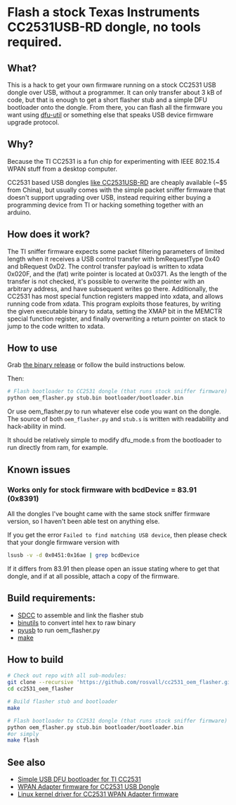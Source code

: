 # Flash a stock Texas Instruments CC2531USB-RD dongle, no tools required.

## What?
This is a hack to get your own firmware running on a stock CC2531 USB dongle over USB, without a programmer.
It can only transfer about 3 kB of code, but that is enough to get a short flasher stub and a simple DFU bootloader onto the dongle. From there, you can flash all the firmware you want using [dfu-util](https://sourceforge.net/projects/dfu-util/) or something else that speaks USB device firmware upgrade protocol.

## Why?
Because the TI CC2531 is a fun chip for experimenting with IEEE 802.15.4 WPAN stuff from a desktop computer.

CC2531 based USB dongles [like CC2531USB-RD](https://www.ti.com/tool/CC2531USB-RD) are cheaply available (~$5 from China), but usually comes with the simple packet sniffer firmware that doesn't support upgrading over USB, instead requiring either buying a programming device from TI or hacking something together with an arduino.

## How does it work?
The TI sniffer firmware expects some packet filtering parameters of limited length when it receives a USB control transfer with bmRequestType 0x40 and bRequest 0xD2.
The control transfer payload is written to xdata 0x020F, and the (fat) write pointer is located at 0x0371. As the length of the transfer is not checked, it's possible to overwrite the pointer with an arbitrary address, and have subsequent writes go there.
Additionally, the CC2531 has most special function registers mapped into xdata, and allows running code from xdata. This program exploits those features, by writing the given executable binary to xdata, setting the XMAP bit in the MEMCTR special function register, and finally overwriting a return pointer on stack to
jump to the code written to xdata.

## How to use
Grab [the binary release](https://github.com/rosvall/cc2531_oem_flasher/releases) or follow the build instructions below.

Then:

```sh
# Flash bootloader to CC2531 dongle (that runs stock sniffer firmware)
python oem_flasher.py stub.bin bootloader/bootloader.bin
```

Or use oem_flasher.py to run whatever else code you want on the dongle. The source of both `oem_flasher.py` and `stub.s` is written with readability and hack-ability in mind.

It should be relatively simple to modify dfu_mode.s from the bootloader to run directly from ram, for example.

## Known issues
### Works only for stock firmware with bcdDevice = 83.91 (0x8391)
All the dongles I've bought came with the same stock sniffer firmware version, so I haven't been able test on anything else.

If you get the error `Failed to find matching USB device`, then please check that your dongle firmware version with
```sh
lsusb -v -d 0x0451:0x16ae | grep bcdDevice
```
If it differs from 83.91 then please open an issue stating where to get that dongle, and if at all possible, attach a copy of the firmware.

## Build requirements:
- [SDCC](https://sourceforge.net/projects/sdcc/) to assemble and link the flasher stub
- [binutils](https://www.gnu.org/software/binutils/) to convert intel hex to raw binary
- [pyusb](https://github.com/pyusb/pyusb) to run oem_flasher.py
- [make](https://www.gnu.org/software/make/)

## How to build
```sh
# Check out repo with all sub-modules:
git clone --recursive 'https://github.com/rosvall/cc2531_oem_flasher.git' 
cd cc2531_oem_flasher

# Build flasher stub and bootloader
make

# Flash bootloader to CC2531 dongle (that runs stock sniffer firmware)
python oem_flasher.py stub.bin bootloader/bootloader.bin
#or simply
make flash
```


## See also
 - [Simple USB DFU bootloader for TI CC2531](https://github.com/rosvall/cc2531_bootloader)
 - [WPAN Adapter firmware for CC2531 USB Dongle](https://github.com/rosvall/cc2531_usb_wpan_adapter)
 - [Linux kernel driver for CC2531 WPAN Adapter firmware](https://github.com/rosvall/cc2531_linux)
